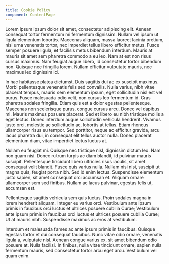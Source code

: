```yaml
---
title: Cookie Policy
component: ContentPage
---
```

Lorem ipsum ipsum dolor sit amet, consectetur adipiscing elit. Aenean consequat
tortor fermentum mi fermentum dignissim. Nullam vel ipsum ut ligula elementum
lobortis. Maecenas aliquam, massa laoreet lacinia pretium, nisi urna venenatis
tortor, nec imperdiet tellus libero efficitur metus. Fusce semper posuere
ligula, et facilisis metus bibendum interdum. Mauris at mauris sit amet sem
pharetra commodo a eu leo. Nam at est non risus cursus maximus. Nam feugiat
augue libero, id consectetur tortor bibendum non. Quisque nec fringilla lorem.
Nullam efficitur vulputate mauris, nec maximus leo dignissim id.

In hac habitasse platea dictumst. Duis sagittis dui ac ex suscipit maximus.
Morbi pellentesque venenatis felis sed convallis. Nulla varius, nibh vitae
placerat tempus, mauris sem elementum ipsum, eget sollicitudin nisl est vel
purus. Fusce malesuada odio velit, non cursus leo fermentum id. Cras pharetra
sodales fringilla. Etiam quis est a dolor egestas pellentesque. Maecenas non
scelerisque purus, congue cursus arcu. Donec vel dapibus mi. Mauris maximus
posuere placerat. Sed et libero eu nibh tristique mollis a eget lectus. Donec
interdum augue sollicitudin vehicula hendrerit. Vivamus justo orci, molestie
ac sollicitudin ac, lobortis at tellus. Etiam rhoncus ullamcorper risus eu
tempor. Sed porttitor, neque ac efficitur gravida, arcu lacus pharetra dui, in
consequat elit tellus auctor nulla. Donec placerat elementum diam, vitae
imperdiet lectus luctus at.

Nullam eu feugiat mi. Quisque nec tristique nisl, dignissim dictum leo. Nam
non quam nisi. Donec rutrum turpis ac diam blandit, id pulvinar mauris
suscipit. Pellentesque tincidunt libero ultricies risus iaculis, sit amet
consequat velit blandit. Fusce quis varius nulla. Nullam nisi nisi, suscipit
ut magna quis, feugiat porta nibh. Sed id enim lectus. Suspendisse elementum
justo sapien, sit amet consequat orci accumsan et. Aliquam ornare ullamcorper
sem sed finibus. Nullam ac lacus pulvinar, egestas felis ut, accumsan est.

Pellentesque sagittis vehicula sem quis luctus. Proin sodales magna in lorem
hendrerit aliquam. Integer eu varius orci. Vestibulum ante ipsum primis in
faucibus orci luctus et ultrices posuere cubilia Curae; Vestibulum ante ipsum
primis in faucibus orci luctus et ultrices posuere cubilia Curae; Ut at mauris
nibh. Suspendisse maximus ac eros at vestibulum.

Interdum et malesuada fames ac ante ipsum primis in faucibus. Quisque egestas
tortor et dui consequat faucibus. Nunc vitae odio ornare, venenatis ligula a,
vulputate nisl. Aenean congue varius ex, sit amet bibendum odio posuere at.
Nulla facilisi. In finibus, nulla vitae tincidunt ornare, sapien nulla
fermentum mauris, sed consectetur tortor arcu eget arcu. Vestibulum vel quam
enim.
